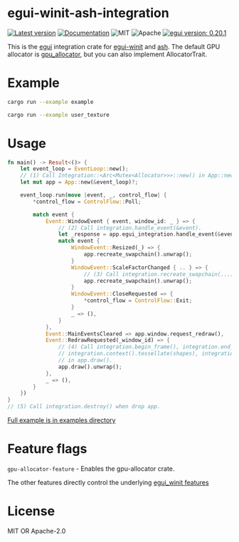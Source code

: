 # egui-winit-ash-integration

[![Latest version](https://img.shields.io/crates/v/egui-winit-ash-integration.svg)](https://crates.io/crates/egui-winit-ash-integration)
[![Documentation](https://docs.rs/egui-winit-ash-integration/badge.svg)](https://docs.rs/egui-winit-ash-integration)
![MIT](https://img.shields.io/badge/license-MIT-blue.svg)
![Apache](https://img.shields.io/badge/license-Apache-blue.svg)
[![egui version: 0.20.1](https://img.shields.io/badge/egui%20version-0.20.1-orange)](https://docs.rs/egui/0.20.1/egui/index.html)

This is the [egui](https://github.com/emilk/egui) integration crate for [egui-winit](https://github.com/emilk/egui/tree/master/crates/egui-winit) and [ash](https://github.com/MaikKlein/ash).
The default GPU allocator is [gpu_allocator](https://github.com/Traverse-Research/gpu-allocator), but you can also implement AllocatorTrait.

# Example

```sh
cargo run --example example
```

```sh
cargo run --example user_texture
```

# Usage

```rust
fn main() -> Result<()> {
    let event_loop = EventLoop::new();
    // (1) Call Integration::<Arc<Mutex<Allocator>>>::new() in App::new().
    let mut app = App::new(&event_loop)?;

    event_loop.run(move |event, _, control_flow| {
        *control_flow = ControlFlow::Poll;

        match event {
            Event::WindowEvent { event, window_id: _ } => {
                // (2) Call integration.handle_event(&event).
                let _response = app.egui_integration.handle_event(&event);
                match event {
                    WindowEvent::Resized(_) => {
                        app.recreate_swapchain().unwrap();
                    }
                    WindowEvent::ScaleFactorChanged { .. } => {
                        // (3) Call integration.recreate_swapchain(...) in app.recreate_swapchain().
                        app.recreate_swapchain().unwrap();
                    }
                    WindowEvent::CloseRequested => {
                        *control_flow = ControlFlow::Exit;
                    }
                    _ => (),
                }
            },
            Event::MainEventsCleared => app.window.request_redraw(),
            Event::RedrawRequested(_window_id) => {
                // (4) Call integration.begin_frame(), integration.end_frame(&mut window),
                // integration.context().tessellate(shapes), integration.paint(...)
                // in app.draw().
                app.draw().unwrap();
            },
            _ => (),
        }
    })
}
// (5) Call integration.destroy() when drop app.
```

[Full example is in examples directory](https://github.com/MatchaChoco010/egui-winit-ash-integration/tree/main/examples)

# Feature flags

`gpu-allocator-feature` - Enables the gpu-allocator crate.

The other features directly control the underlying [egui_winit features](https://docs.rs/egui-winit/latest/egui_winit/)

# License

MIT OR Apache-2.0
